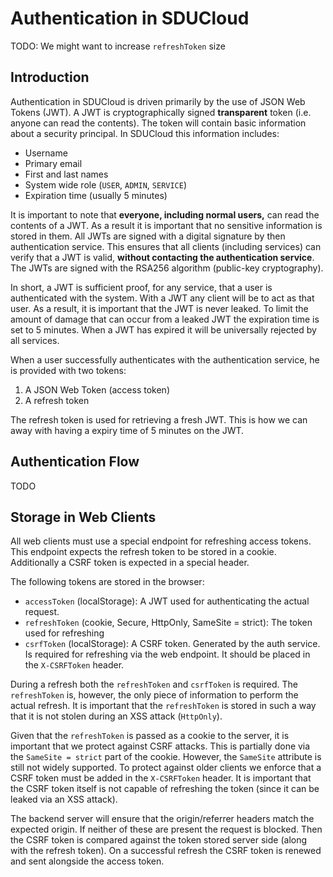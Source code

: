 # Authentication in SDUCloud

TODO: We might want to increase `refreshToken` size

## Introduction

Authentication in SDUCloud is driven primarily by the use of JSON Web Tokens
(JWT). A JWT is cryptographically signed __transparent__ token (i.e. anyone
can read the contents). The token will contain basic information about a
security principal. In SDUCloud this information includes:

- Username
- Primary email
- First and last names
- System wide role (`USER`, `ADMIN`, `SERVICE`)
- Expiration time (usually 5 minutes)

It is important to note that __everyone, including normal users,__ can read
the contents of a JWT. As a result it is important that no sensitive
information is stored in them. All JWTs are signed with a digital signature
by then authentication service. This ensures that all clients (including
services) can verify that a JWT is valid, __without contacting the
authentication service__. The JWTs are signed with the RSA256 algorithm
(public-key cryptography).

In short, a JWT is sufficient proof, for any service, that a user is
authenticated with the system. With a JWT any client will be to act as that
user. As a result, it is important that the JWT is never leaked. To limit the
amount of damage that can occur from a leaked JWT the expiration time is set
to 5 minutes. When a JWT has expired it will be universally rejected by all
services.

When a user successfully authenticates with the authentication service, he is
provided with two tokens:

1. A JSON Web Token (access token) 
2. A refresh token

The refresh token is used for retrieving a fresh JWT. This is how we can away
with having a expiry time of 5 minutes on the JWT.

## Authentication Flow

TODO

## Storage in Web Clients

All web clients must use a special endpoint for refreshing access tokens.
This endpoint expects the refresh token to be stored in a cookie.
Additionally a CSRF token is expected in a special header.

The following tokens are stored in the browser:

- `accessToken` (localStorage): A JWT used for authenticating the actual
  request.
- `refreshToken` (cookie, Secure, HttpOnly, SameSite = strict): The token used
  for refreshing 
- `csrfToken` (localStorage): A CSRF token. Generated by the auth service.
  Is required for refreshing via the web endpoint. It should be placed in the
  `X-CSRFToken` header.

During a refresh both the `refreshToken` and `csrfToken` is required. The
`refreshToken` is, however, the only piece of information to perform the
actual refresh. It is important that the `refreshToken` is stored in such a way
that it is not stolen during an XSS attack (`HttpOnly`).

Given that the `refreshToken` is passed as a cookie to the server, it is
important that we protect against CSRF attacks. This is partially done via
the `SameSite = strict` part of the cookie. However, the `SameSite` attribute
is still not widely supported. To protect against older clients we enforce
that a CSRF token must be added in the `X-CSRFToken` header. It is important
that the CSRF token itself is not capable of refreshing the token (since it
can be leaked via an XSS attack).

The backend server will ensure that the origin/referrer headers match the
expected origin. If neither of these are present the request is blocked. Then
the CSRF token is compared against the token stored server side (along with
the refresh token). On a successful refresh the CSRF token is renewed and
sent alongside the access token.